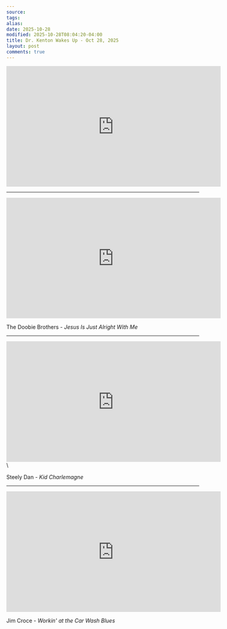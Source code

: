 ```yaml
---
source:
tags:
alias:
date: 2025-10-28
modified: 2025-10-28T08:04:20-04:00
title: Dr. Kenton Wakes Up - Oct 28, 2025
layout: post
comments: true
---
```


  

<iframe width="560" height="315" src="https://www.youtube.com/embed/FM-os_u6myc" title="YouTube video player" frameborder="0" allow="accelerometer; autoplay; clipboard-write; encrypted-media; gyroscope; picture-in-picture; web-share" allowfullscreen></iframe>

<!-- <img src="{{site.baseurl}}/images/[REPLACE]" width="560"> -->

---

<iframe width="560" height="315" src="https://www.youtube.com/embed/8DqNFsPFfes?si=TJtM5XDS9GTJZI0Y" title="YouTube video player" frameborder="0" allow="accelerometer; autoplay; clipboard-write; encrypted-media; gyroscope; picture-in-picture; web-share" referrerpolicy="strict-origin-when-cross-origin" allowfullscreen></iframe>

The Doobie Brothers - *Jesus Is Just Alright With Me*

---

<iframe width="560" height="315" src="https://www.youtube.com/embed/a7kduNihACs?si=JjeCqzFHcJ3-IF7l" title="YouTube video player" frameborder="0" allow="accelerometer; autoplay; clipboard-write; encrypted-media; gyroscope; picture-in-picture; web-share" referrerpolicy="strict-origin-when-cross-origin" allowfullscreen></iframe>\

Steely Dan - *Kid Charlemagne*


---

<iframe width="560" height="315" src="https://www.youtube.com/embed/_nyw5hbfD8c?si=kKwyRUZtkq4TbaS7" title="YouTube video player" frameborder="0" allow="accelerometer; autoplay; clipboard-write; encrypted-media; gyroscope; picture-in-picture; web-share" referrerpolicy="strict-origin-when-cross-origin" allowfullscreen></iframe>

Jim Croce - *Workin' at the Car Wash Blues*